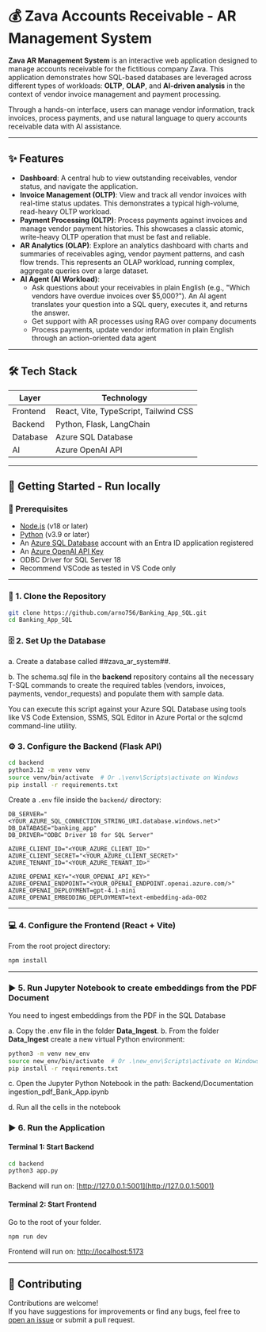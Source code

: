 # 💰 Zava Accounts Receivable - AR Management System

**Zava AR Management System** is an interactive web application designed to manage accounts receivable for the fictitious company Zava. This application demonstrates how SQL-based databases are leveraged across different types of workloads: **OLTP**, **OLAP**, and **AI-driven analysis** in the context of vendor invoice management and payment processing.

Through a hands-on interface, users can manage vendor information, track invoices, process payments, and use natural language to query accounts receivable data with AI assistance.

---

## ✨ Features

- **Dashboard**: A central hub to view outstanding receivables, vendor status, and navigate the application.
- **Invoice Management (OLTP)**: View and track all vendor invoices with real-time status updates. This demonstrates a typical high-volume, read-heavy OLTP workload.
- **Payment Processing (OLTP)**: Process payments against invoices and manage vendor payment histories. This showcases a classic atomic, write-heavy OLTP operation that must be fast and reliable.
- **AR Analytics (OLAP)**: Explore an analytics dashboard with charts and summaries of receivables aging, vendor payment patterns, and cash flow trends. This represents an OLAP workload, running complex, aggregate queries over a large dataset.
- **AI Agent (AI Workload)**: 
    - Ask questions about your receivables in plain English (e.g., "Which vendors have overdue invoices over $5,000?"). An AI agent translates your question into a SQL query, executes it, and returns the answer.
    - Get support with AR processes using RAG over company documents
    - Process payments, update vendor information in plain English through an action-oriented data agent

---

## 🛠️ Tech Stack

| Layer    | Technology                            |
| -------- | ------------------------------------- |
| Frontend | React, Vite, TypeScript, Tailwind CSS |
| Backend  | Python, Flask, LangChain              |
| Database | Azure SQL Database                    |
| AI       | Azure OpenAI API                      |

---

## 🚀 Getting Started - Run locally

### 🔧 Prerequisites

- [Node.js](https://nodejs.org/) (v18 or later)
- [Python](https://www.python.org/) (v3.9 or later)
- An [Azure SQL Database](https://azure.microsoft.com/en-us/services/sql-database/) account with an Entra ID application registered
- An [Azure OpenAI API Key](https://azure.microsoft.com/en-us/products/ai-services/openai-service)
- ODBC Driver for SQL Server 18
- Recommend VSCode as tested in VS Code only

---

### 📅 1. Clone the Repository

```bash
git clone https://github.com/arno756/Banking_App_SQL.git
cd Banking_App_SQL
```

### 🗄️ 2. Set Up the Database

a. Create a database called ##zava_ar_system##.

b. The schema.sql file in the **backend** repository contains all the necessary T-SQL commands to create the required tables (vendors, invoices, payments, vendor_requests) and populate them with sample data.

You can execute this script against your Azure SQL Database using tools like VS Code Extension, SSMS, SQL Editor in Azure Portal or the sqlcmd command-line utility.

### ⚙️ 3. Configure the Backend (Flask API)

```bash
cd backend
python3.12 -m venv venv
source venv/bin/activate  # Or .\venv\Scripts\activate on Windows
pip install -r requirements.txt
```

Create a `.env` file inside the `backend/` directory:

```env
DB_SERVER="<YOUR_AZURE_SQL_CONNECTION_STRING_URI.database.windows.net>"
DB_DATABASE="banking_app"
DB_DRIVER="ODBC Driver 18 for SQL Server"

AZURE_CLIENT_ID="<YOUR_AZURE_CLIENT_ID>"
AZURE_CLIENT_SECRET="<YOUR_AZURE_CLIENT_SECRET>"
AZURE_TENANT_ID="<YOUR_AZURE_TENANT_ID>"

AZURE_OPENAI_KEY="<YOUR_OPENAI_API_KEY>"
AZURE_OPENAI_ENDPOINT="<YOUR_OPENAI_ENDPOINT.openai.azure.com/>"
AZURE_OPENAI_DEPLOYMENT=gpt-4.1-mini
AZURE_OPENAI_EMBEDDING_DEPLOYMENT=text-embedding-ada-002

```

---

### 💻 4. Configure the Frontend (React + Vite)

From the root project directory:

```bash
npm install
```

---

### ▶️ 5. Run Jupyter Notebook to create embeddings from the PDF Document

You need to ingest embeddings from the PDF in the SQL Database

a. Copy the .env file in the folder **Data_Ingest**.
b. From the folder **Data_Ingest** create a new virtual Python environment:

```bash
python3 -m venv new_env
source new_env/bin/activate  # Or .\new_env\Scripts\activate on Windows
pip install -r requirements.txt
```

c. Open the Jupyter Python Notebook in the path: Backend/Documentation ingestion_pdf_Bank_App.ipynb

d. Run all the cells in the notebook

### ▶️ 6. Run the Application

#### Terminal 1: Start Backend

```bash
cd backend
python3 app.py
```

Backend will run on: [http://127.0.0.1:5001](http://127.0.0.1:5001)

#### Terminal 2: Start Frontend

Go to the root of your folder.

```bash
npm run dev
```

Frontend will run on: [http://localhost:5173](http://localhost:5173)

---

## 🤝 Contributing

Contributions are welcome!\
If you have suggestions for improvements or find any bugs, feel free to [open an issue](https://github.com/Banking_App_SQL/issues) or submit a pull request.
